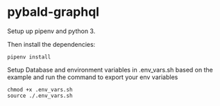 # pybald-graphql


Setup up pipenv and python 3.

Then install the dependencies:

```
pipenv install
```

Setup Database and environment variables in .env_vars.sh based on the example and run the command to export your env variables

```
chmod +x .env_vars.sh
source ./.env_vars.sh
```
